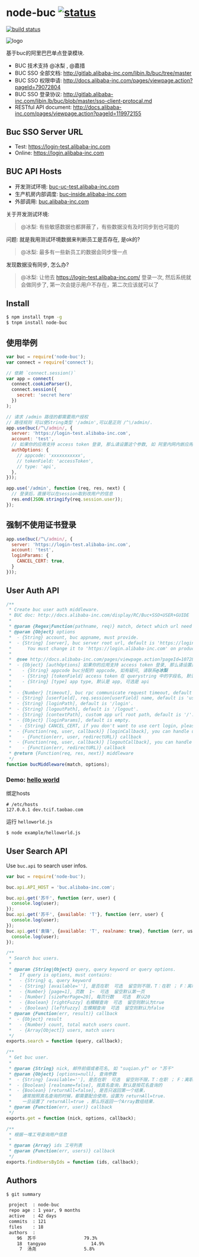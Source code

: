 # node-buc [![status](http://toast.corp.taobao.com/task/state/id/4423)](http://toast.corp.taobao.com/task/view/id/4423)

[![build status](http://gitlab-ci.alibaba-inc.com/projects/93/status.png?ref=master)](http://gitlab-ci.alibaba-inc.com/projects/93?ref=master)

![logo](http://gitlab.alibaba-inc.com/node/node-buc/raw/master/logo.png)

基于buc的阿里巴巴单点登录模块.

* BUC 技术支持 @冰梨 , @嘉措
* BUC SSO 全部文档: http://gitlab.alibaba-inc.com/libin.lb/buc/tree/master
* BUC SSO 权限申请: http://docs.alibaba-inc.com/pages/viewpage.action?pageId=79072804
* BUC SSO 登录协议: http://gitlab.alibaba-inc.com/libin.lb/buc/blob/master/sso-client-protocal.md
* RESTful API document: http://docs.alibaba-inc.com/pages/viewpage.action?pageId=119972155

## Buc SSO Server URL

* Test: https://login-test.alibaba-inc.com
* Online: https://login.alibaba-inc.com

## BUC API Hosts

* 开发测试环境: [buc-uc-test.alibaba-inc.com](https://buc-uc-test.alibaba-inc.com/rpc/enhancedUserQuery/findUsers/byGeneralCriteria.json?nickNameCn=%E8%8B%8F%E5%8D%83)
* 生产机房内部调度: [buc-inside.alibaba-inc.com](https://buc-inside.alibaba-inc.com/rpc/enhancedUserQuery/findUsers/byGeneralCriteria.json?nickNameCn=%E8%8B%8F%E5%8D%83)
* 外部调用: [buc.alibaba-inc.com](https://buc.alibaba-inc.com/rpc/enhancedUserQuery/findUsers/byGeneralCriteria.json?nickNameCn=%E8%8B%8F%E5%8D%83)

关于开发测试环境:

> @冰梨: 有些敏感数据也都屏蔽了，有些数据没有及时同步到也可能的

问题: 就是我用测试环境数据来判断员工是否存在, 是ok的?

> @冰梨: 最多有一些新员工的数据会同步慢一点

发现数据没有同步, 怎么办?

> @冰梨: 让他去 https://login-test.alibaba-inc.com/ 登录一次, 然后系统就会做同步了,
> 第一次会提示用户不存在，第二次应该就可以了

## Install

```bash
$ npm install tnpm -g
$ tnpm install node-buc
```

## 使用举例

```js
var buc = require('node-buc');
var connect = require('connect');

// 依赖 `connect.session()`
var app = connect(
  connect.cookieParser(),
  connect.session({
    secret: 'secret here'
  })
);

// 请求 /admin 路径的都需要用户授权
// 路径规则 可以使String类型 '/admin',可以是正则 /^\/admin/.
app.use(buc(/^\/admin/, {
  server: 'https://login-test.alibaba-inc.com',
  account: 'test',
  // 如果你的应用支持 access token 登录, 那么请设置这个参数, 如 阿里内网内嵌应用
  authOptions: {
    // appcode: 'xxxxxxxxxxx',
    // tokenField: 'accessToken',
    // type: 'api',
  },
}));

app.use('/admin', function (req, res, next) {
  // 登录后，直接可以在session取到改用户的信息
  res.end(JSON.stringify(req.session.user));
});
```

## 强制不使用证书登录

```js
app.use(buc(/^\/admin/, {
  server: 'https://login-test.alibaba-inc.com',
  account: 'test',
  loginParams: {
    CANCEL_CERT: true,
  }
}));
```

## User Auth API

```js
/**
 * Create buc user auth middleware.
 * BUC doc: http://docs.alibaba-inc.com/display/RC/Buc+SSO+USER+GUIDE
 *
 * @param {Regex|Function(pathname, req)} match, detect which url need to check user auth.
 * @param {Object} options
 *  - {String} account, buc appname, must provide.
 *  - {String} [server], buc server root url, default is 'https://login-test.alibaba-inc.com'.
 *      You must change it to 'https://login.alibaba-inc.com' on production env.
 *
 *  @see http://docs.alibaba-inc.com/pages/viewpage.action?pageId=107288804
 *  - {Object} [authOptions] 如果你的应用支持 access token 登录, 那么请设置这个参数, 如 阿里内网内嵌应用
 *    - {String} appcode buc分配的 appcode, 如有疑问, 请联系@冰梨
 *    - {String} [tokenField] access token 在 querystring 中的字段名, 默认是 accessToken
 *    - {String} [type] app type, 默认是 app, 可选是 api
 *
 *  - {Number} [timeout], buc rpc communicate request timeout, default is `urllib.TIMEOUT`: 5 seconds.
 *  - {String} [userField], req.session[userField] name, default is 'user'.
 *  - {String} [loginPath], default is '/login'.
 *  - {String} [logoutPath], default is '/logout'.
 *  - {String} [contextPath], custom app url root path, default is '/'.
 *  - {Object} [loginParams], default is empty.
 *   - {String} CANCEL_CERT, if you don't want to use cert login, please set `CANCEL_CERT='true'`.
 *  - {Function(req, user, callback)} [loginCallback], you can handle user login logic here.
 *    - {Function(err, user, redirectURL)} callback
 *  - {Function(req, user, callback)} [logoutCallback], you can handle user logout logic here.
 *    - {Function(err, redirectURL)} callback
 * @return {Function(req, res, next)} middleware
 */
function bucMiddleware(match, options);
```

### Demo: [hello world](http://gitlab.alibaba-inc.com/node/node-buc/blob/master/example/helloworld.js)

绑定hosts

```
# /etc/hosts
127.0.0.1 dev.tcif.taobao.com
```

运行 `helloworld.js`

```bash
$ node example/helloworld.js
```

## User Search API

Use `buc.api` to search user infos.

```js
var buc = require('node-buc');

buc.api.API_HOST = 'buc.alibaba-inc.com';

buc.api.get('苏千', function (err, user) {
  console.log(user);
});
buc.api.get('苏千', {available: 'T'}, function (err, user) {
  console.log(user);
});
buc.api.get('袁锋', {available: 'T', realname: true}, function (err, user) {
  console.log(user);
});
```

```js
/**
 * Search buc users.
 *
 * @param {String|Object} query, query keyword or query options.
 *   If query is options, must contains:
 *   - {String} q, query keyword
 *   - {String} [available=''], 是否在职  可选  留空则不限，T：在职 ； F：离职
 *   - {Number} [page=1], 页数  1~  可选  留空默认第一页
 *   - [Number] [sizePerPage=20], 每页行数   可选  默认20
 *   - {Boolean} [rightFuzzy] 右模糊查询  可选  留空则默认为true
 *   - {Boolean} [leftFuzzy] 左模糊查询  可选  留空则默认为false
 * @param {Function(err, result)} callback
 *  - {Object} result
 *   - {Number} count, total match users count.
 *   - {Array[Object]} users, match users
 */
exports.search = function (query, callback);

/**
 * Get buc user.
 *
 * @param {String} nick, 邮件前缀或者花名, 如 "suqian.yf" or "苏千"
 * @param {Object} [options=null], 查询参数
 *  - {String} [available=''], 是否在职  可选  留空则不限，T：在职 ； F：离职
 *  - {Boolean} [realname=false], 按真名查询，默认是按花名查询的
 *  - {Boolean} [returnAll=false], 是否只返回第一个结果，
 *    通常按照真名查询的时候，都需要配合使用，设置为 returnAll=true.
 *    一旦设置了 returnAll=true ，那么将返回一个Array数组结果.
 * @param {Function(err, user)} callback
 */
exports.get = function (nick, options, callback);

/**
 * 根据一堆工号查询用户信息
 *
 * @param {Array} ids 工号列表
 * @param {Function(err, users)} callback
 */
exports.findUsersByIds = function (ids, callback);
```

## Authors

```bash
$ git summary

 project  : node-buc
 repo age : 1 year, 9 months
 active   : 42 days
 commits  : 121
 files    : 18
 authors  :
    96	苏千                  79.3%
    18	tangyao                 14.9%
     7	汤尧                  5.8%
```
